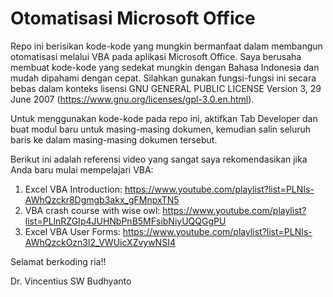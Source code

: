 # Otomatisasi Microsoft Office
Repo ini berisikan kode-kode yang mungkin bermanfaat dalam membangun otomatisasi melalui VBA pada aplikasi Microsoft Office.
Saya berusaha membuat kode-kode yang sedekat mungkin dengan Bahasa Indonesia dan mudah dipahami dengan cepat.
Silahkan gunakan fungsi-fungsi ini secara bebas dalam konteks lisensi GNU GENERAL PUBLIC LICENSE Version 3, 29 June 2007 (https://www.gnu.org/licenses/gpl-3.0.en.html).

Untuk menggunakan kode-kode pada repo ini, aktifkan Tab Developer dan buat modul baru untuk masing-masing dokumen, kemudian salin seluruh baris ke dalam masing-masing dokumen tersebut.

Berikut ini adalah referensi video yang sangat saya rekomendasikan jika Anda baru mulai mempelajari VBA:

1. Excel VBA Introduction: https://www.youtube.com/playlist?list=PLNIs-AWhQzckr8Dgmgb3akx_gFMnpxTN5
2. VBA crash course with wise owl: https://www.youtube.com/playlist?list=PLlnRZGIp4JUHNbPnB5MFsibNiyUQQGgPU
3. Excel VBA User Forms: https://www.youtube.com/playlist?list=PLNIs-AWhQzckOzn3l2_VWUicXZvywNSI4

Selamat berkoding ria!!

Dr. Vincentius SW Budhyanto
